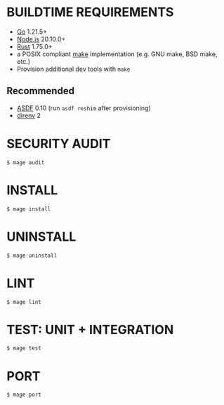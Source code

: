 # BUILDTIME REQUIREMENTS

* [Go](https://golang.org/) 1.21.5+
* [Node.js](https://nodejs.org/en) 20.10.0+
* [Rust](https://www.rust-lang.org/) 1.75.0+
* a POSIX compliant [make](https://pubs.opengroup.org/onlinepubs/9699919799/utilities/make.html) implementation (e.g. GNU make, BSD make, etc.)
* Provision additional dev tools with `make`

## Recommended

* [ASDF](https://asdf-vm.com/) 0.10 (run `asdf reshim` after provisioning)
* [direnv](https://direnv.net/) 2

# SECURITY AUDIT

```console
$ mage audit
```

# INSTALL

```console
$ mage install
```

# UNINSTALL

```console
$ mage uninstall
```

# LINT

```console
$ mage lint
```

# TEST: UNIT + INTEGRATION

```console
$ mage test
```

# PORT

```console
$ mage port
```
